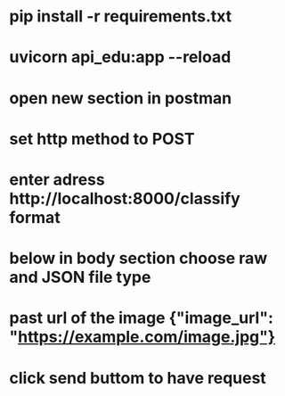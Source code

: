 # pip install -r requirements.txt
# uvicorn api_edu:app --reload
# open new section in postman
# set http method to POST
# enter adress http://localhost:8000/classify format
# below in body section choose raw and JSON file type
# past url of the image {"image_url": "https://example.com/image.jpg"}
# click send buttom to have request